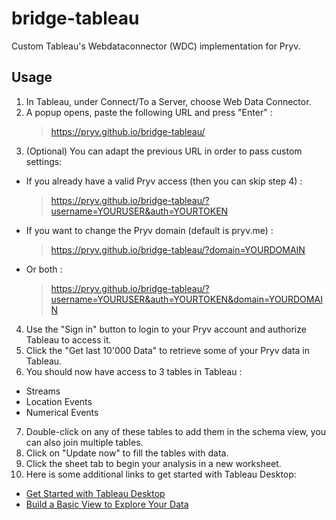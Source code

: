 # bridge-tableau

Custom Tableau's Webdataconnector (WDC) implementation for Pryv.

## Usage
1. In Tableau, under Connect/To a Server, choose Web Data Connector.
2. A popup opens, paste the following URL and press "Enter" :
    > https://pryv.github.io/bridge-tableau/
3. (Optional) You can adapt the previous URL in order to pass custom settings:
  - If you already have a valid Pryv access (then you can skip step 4) :
    > https://pryv.github.io/bridge-tableau/?username=YOURUSER&auth=YOURTOKEN
  - If you want to change the Pryv domain (default is pryv.me) :
    > https://pryv.github.io/bridge-tableau/?domain=YOURDOMAIN
  - Or both :
    > https://pryv.github.io/bridge-tableau/?username=YOURUSER&auth=YOURTOKEN&domain=YOURDOMAIN
4. Use the "Sign in" button to login to your  Pryv account and authorize Tableau to access it.
5. Click the "Get last 10'000 Data" to retrieve some of your Pryv data in Tableau.
6. You should now have access to 3 tables in Tableau :
  - Streams
  - Location Events
  - Numerical Events
7. Double-click on any of these tables to add them in the schema view, you can also join multiple tables.
8. Click on "Update now" to fill the tables with data.
9. Click the sheet tab to begin your analysis in a new worksheet.
10. Here is some additional links to get started with Tableau Desktop:
  - [Get Started with Tableau Desktop](https://onlinehelp.tableau.com/current/guides/get-started-tutorial/en-us/get-started-tutorial-home.html)
  - [Build a Basic View to Explore Your Data](https://onlinehelp.tableau.com/current/pro/desktop/en-us/getstarted_buildmanual_ex1basic.html)